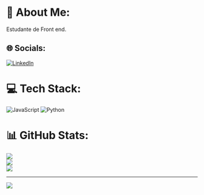 # 💫 About Me:
Estudante de Front end.


## 🌐 Socials:
[![LinkedIn](https://img.shields.io/badge/LinkedIn-%230077B5.svg?logo=linkedin&logoColor=white)](https://linkedin.com/in/https://www.linkedin.com/in/leonardo-dias-1b4650224/) 

# 💻 Tech Stack:
![JavaScript](https://img.shields.io/badge/javascript-%23323330.svg?style=for-the-badge&logo=javascript&logoColor=%23F7DF1E) ![Python](https://img.shields.io/badge/python-3670A0?style=for-the-badge&logo=python&logoColor=ffdd54)
# 📊 GitHub Stats:
![](https://github-readme-stats.vercel.app/api?username=LeonardoDias25&theme=tokyonight&hide_border=false&include_all_commits=false&count_private=false)<br/>
![](https://github-readme-streak-stats.herokuapp.com/?user=LeonardoDias25&theme=tokyonight&hide_border=false)<br/>
![](https://github-readme-stats.vercel.app/api/top-langs/?username=LeonardoDias25&theme=tokyonight&hide_border=false&include_all_commits=false&count_private=false&layout=compact)

---
[![](https://visitcount.itsvg.in/api?id=LeonardoDias25&icon=0&color=0)](https://visitcount.itsvg.in)

<!-- Proudly created with GPRM ( https://gprm.itsvg.in ) -->